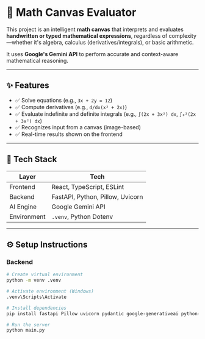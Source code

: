 # 🧠 Math Canvas Evaluator

This project is an intelligent **math canvas** that interprets and evaluates **handwritten or typed mathematical expressions**, regardless of complexity—whether it's algebra, calculus (derivatives/integrals), or basic arithmetic.

It uses **Google's Gemini API** to perform accurate and context-aware mathematical reasoning.

---

## ✨ Features

- ✅ Solve equations (e.g., `3x + 2y = 12`)
- ✅ Compute derivatives (e.g., `d/dx(x² + 2x)`)
- ✅ Evaluate indefinite and definite integrals (e.g., `∫(2x + 3x²) dx`, `∫₀²(2x + 3x²) dx`)
- ✅ Recognizes input from a canvas (image-based)
- ✅ Real-time results shown on the frontend

---

## 🔧 Tech Stack

| Layer       | Tech                             |
|-------------|----------------------------------|
| Frontend    | React, TypeScript, ESLint        |
| Backend     | FastAPI, Python, Pillow, Uvicorn |
| AI Engine   | Google Gemini API                |
| Environment | `.venv`, Python Dotenv           |

---

## ⚙️ Setup Instructions

### Backend

```bash
# Create virtual environment
python -m venv .venv

# Activate environment (Windows)
.venv\Scripts\Activate

# Install dependencies
pip install fastapi Pillow uvicorn pydantic google-generativeai python-dotenv

# Run the server
python main.py

